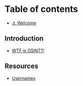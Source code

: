 # Table of contents

* [⚓ Welcome](README.md)

## Introduction

* [WTF is OSINT?!](introduction/wtf-is-osint.md)

## Resources

* [Usernames](resources/usernames.md)
